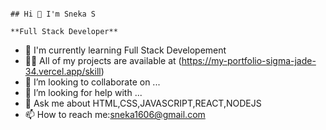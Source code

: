                                                                           ## Hi 👋 I'm Sneka S
                                                                         **Full Stack Developer**
- 🌱 I'm currently learning Full Stack Developement
- 👨‍💻 All of my projects are available at (https://my-portfolio-sigma-jade-34.vercel.app/skill)
- 👯 I’m looking to collaborate on ...
- 🤔 I’m looking for help with ...
- 💬 Ask me about HTML,CSS,JAVASCRIPT,REACT,NODEJS
- 📫 How to reach me:sneka1606@gmail.com

